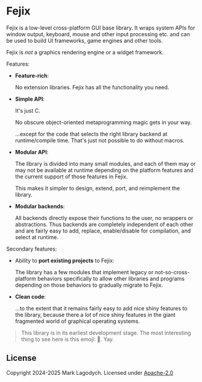 # Fejix

Fejix is a low-level cross-platform GUI base library.
It wraps system APIs for window output, keyboard, mouse and other input processing etc.
and can be used to build UI frameworks, game engines and other tools.

Fejix is *not* a graphics rendering engine or a widget framework.

Features:

* **Feature-rich**:

    No extension libraries. Fejix has all the functionality you need.

* **Simple API**:

    It's just C.

    No obscure object-oriented metaprogramming magic gets in your way.

    ...except for the code that selects the right library backend at runtime/compile time.
    That's just not possible to do without macros.

* **Modular API**:

    The library is divided into many small modules, and each of them may or may not be available at
    runtime depending on the platform features and the current support of those features in Fejix.

    This makes it simpler to design, extend, port, and reimplement the library.

* **Modular backends**:

    All backends directly expose their functions to the user, no wrappers or abstractions.
    Thus backends are completely independent of each other and are fairly easy to add,
    replace, enable/disable for compilation, and select at runtime.

Secondary features:

* Ability to **port existing projects** to Fejix:

    The library has a few modules that implement legacy or not-so-cross-platform behaviors
    specifically to allow other libraries and programs depending on those behaviors to gradually
    migrate to Fejix.

* **Clean code**:

    ...to the extent that it remains fairly easy to add nice shiny features to the library, because
    there a *lot* of nice shiny features in the giant fragmented world of graphical operating
    systems.

> This library is in its earliest development stage.
> The most interesting thing to see here is this emoji: 🌸.
> Yay.


## License

Copyright 2024-2025 Mark Lagodych.
Licensed under [Apache-2.0](./LICENSE.txt>)
